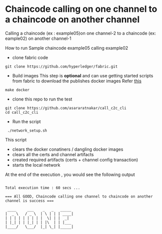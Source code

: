 # Chaincode calling on one channel to a chaincode on another channel
Calling a chaincode (ex : example05)on one channel-2 to a chaincode (ex: eample02) on another channel-1


How to run Sample chaincode example05 calling example02


* clone fabric code
```
git clone https://github.com/hyperledger/fabric.git
```

* Build images
This step is **optional** and can use getting started scripts from fabric to download the publishes docker images
Refer [this](http://hyperledger-fabric.readthedocs.io/en/latest/getting_started.html#download-the-artifacts-and-binaries-pull-the-docker-images)
```
make docker
```

* clone this repo to run the test

```
git clone https://github.com/asararatnakar/call_c2c_cli
cd call_c2c_cli
```


* Run the script

```
 ./network_setup.sh 
```

This script 
* clears the docker conatiners / dangling docker images 
* clears all the certs and channel artifacts 
* created required artifacts (certs + channel config transaction)
* starts the local network

At the end of the execution , you would see the following output

```

Total execution time : 60 secs ...

=== All GOOD, Chaincode calling one channel to chaincode on another channel is success ===

 ____     ___    _   _   _____ 
|  _ \   / _ \  | \ | | | ____|
| | | | | | | | |  \| | |  _|  
| |_| | | |_| | | |\  | | |___ 
|____/   \___/  |_| \_| |_____|
```

